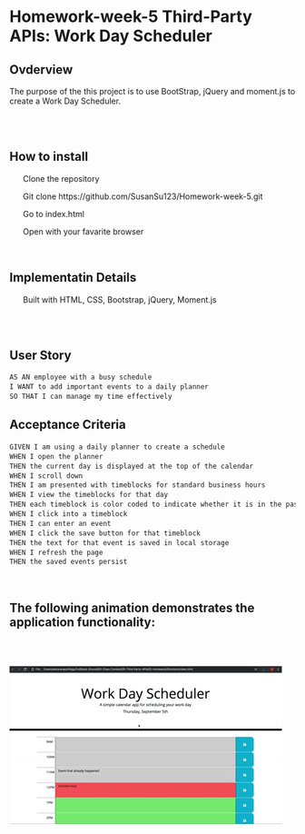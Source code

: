 # Homework-week-5 Third-Party APIs: Work Day Scheduler

## Ovderview
The purpose of the this project is to use BootStrap, jQuery and moment.js to create a Work Day Scheduler.

<br>
<br>

## How to install
<ul> Clone the repository</ul>
<ul>Git clone https://github.com/SusanSu123/Homework-week-5.git</ul>
<ul> Go to index.html</ul>
<ul>Open with your favarite browser</ul>

<br>

## Implementatin Details

<ul>Built with HTML, CSS, Bootstrap, jQuery, Moment.js</ul>

<br>
<br>

## User Story

```md
AS AN employee with a busy schedule
I WANT to add important events to a daily planner
SO THAT I can manage my time effectively
```

## Acceptance Criteria

```md
GIVEN I am using a daily planner to create a schedule
WHEN I open the planner
THEN the current day is displayed at the top of the calendar
WHEN I scroll down
THEN I am presented with timeblocks for standard business hours
WHEN I view the timeblocks for that day
THEN each timeblock is color coded to indicate whether it is in the past, present, or future
WHEN I click into a timeblock
THEN I can enter an event
WHEN I click the save button for that timeblock
THEN the text for that event is saved in local storage
WHEN I refresh the page
THEN the saved events persist
```
<br>

## The following animation demonstrates the application functionality:
<br>
<br>

![A user clicks on slots on the color-coded calendar and edits the events.](./assets/05-third-party-apis-homework-demo.gif)

